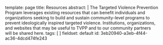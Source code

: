 template: page
title: Resources
abstract: |
  The Targeted Violence Prevention Program leverages existing resources that can benefit individuals and organizations seeking to build and sustain community-level programs to prevent ideologically inspired targeted violence. Institutions, organizations, and websites that may be useful to TVPP and to our community partners will be shared here.
tags: [ ]
fieldset: default
id: 3eb20940-a3eb-4f44-ac36-4dcd474fe243

